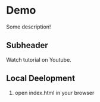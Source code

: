 # Demo

Some description! 

## Subheader

Watch tutorial on Youtube.

## Local Deelopment 

1. open index.html in your browser 
